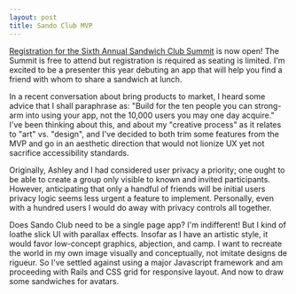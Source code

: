 ```yaml
---
layout: post
title: Sando Club MVP
---
```

[Registration for the Sixth Annual Sandwich Club Summit](http://sandwich-club.org/2017-sandwich-club-summit/) is now open! The Summit is free to attend but registration is required as seating is limited. I'm excited to be a presenter this year debuting an app that will help you find a friend with whom to share a sandwich at lunch.

In a recent conversation about bring products to market, I heard some advice that I shall paraphrase as: "Build for the ten people you can strong-arm into using your app, not the 10,000 users you may one day acquire." I've been thinking about this, and about my "creative process" as it relates to "art" vs. "design", and I've decided to both trim some features from the MVP and go in an aesthetic direction that would not lionize UX yet not sacrifice accessibility standards.

Originally, Ashley and I had considered user privacy a priority; one ought to be able to create a group only visible to known and invited participants. However, anticipating that only a handful of friends will be initial users privacy logic seems less urgent a feature to implement. Personally, even with a hundred users I would do away with privacy controls all together.

Does Sando Club need to be a single page app? I'm indifferent! But I kind of loathe slick UI with parallax effects. Insofar as I have an artistic style, it would favor low-concept graphics, abjection, and camp. I want to recreate the world in my own image visually and conceptually, not imitate designs de rigueur. So I've settled against using a major Javascript framework and am proceeding with Rails and CSS grid for responsive layout. And now to draw some sandwiches for avatars.
